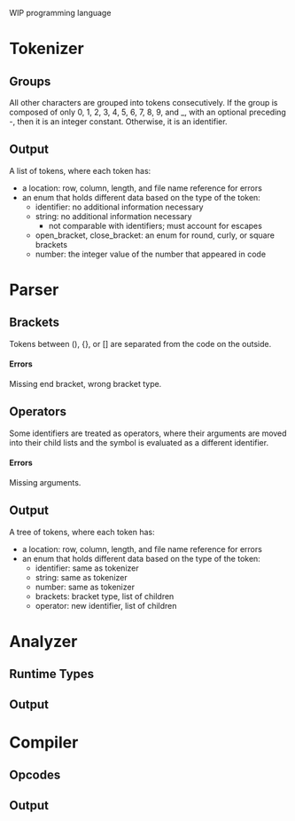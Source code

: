 WIP programming language

# Tokenizer
## Groups
All other characters are grouped into tokens consecutively.
If the group is composed of only 0, 1, 2, 3, 4, 5, 6, 7, 8, 9, and _, with an optional preceding -, then it is an integer constant.
Otherwise, it is an identifier.
## Output
A list of tokens, where each token has:
- a location: row, column, length, and file name reference for errors
- an enum that holds different data based on the type of the token:
    - identifier: no additional information necessary
    - string: no additional information necessary
        - not comparable with identifiers; must account for escapes
    - open_bracket, close_bracket: an enum for round, curly, or square brackets
    - number: the integer value of the number that appeared in code

# Parser
## Brackets
Tokens between (), {}, or [] are separated from the code on the outside.
#### Errors
Missing end bracket, wrong bracket type.
## Operators
Some identifiers are treated as operators, where their arguments are moved into their child lists and the symbol is evaluated as a different identifier.
#### Errors
Missing arguments.
## Output
A tree of tokens, where each token has:
- a location: row, column, length, and file name reference for errors
- an enum that holds different data based on the type of the token:
    - identifier: same as tokenizer
    - string: same as tokenizer
    - number: same as tokenizer
    - brackets: bracket type, list of children
    - operator: new identifier, list of children


# Analyzer
## Runtime Types
## Output

# Compiler
## Opcodes
## Output
